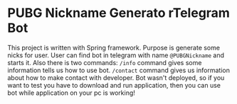 # PUBG Nickname Generato rTelegram Bot
This project is written with Spring framework.
Purpose is generate some nicks for user. User can find bot in telegram with name `@PUBGNickname` and starts it. Also there is two commands:
`/info` command gives some information tells us how to use bot.
`/contact` command gives us information about how to make contact with developer.
Bot wasn't deployed, so if you want to test you have to download and run application, then you can use bot while application on your pc is working!
